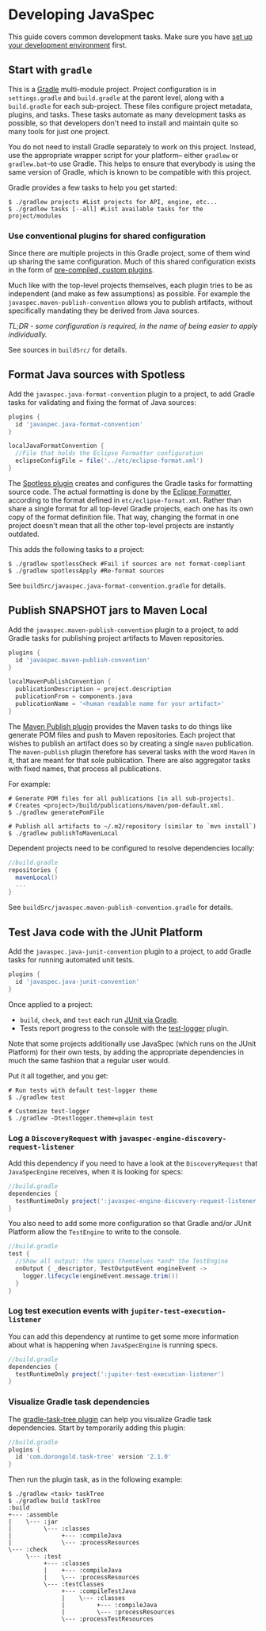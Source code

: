 # Developing JavaSpec

This guide covers common development tasks.  Make sure you have [set up your
development environment](./development-environment.md) first.


## Start with `gradle`

This is a [Gradle][gradle] multi-module project.  Project configuration is in
`settings.gradle` and `build.gradle` at the parent level, along with a
`build.gradle` for each sub-project.  These files configure project metadata,
plugins, and tasks.  These tasks automate as many development tasks as possible,
so that developers don't need to install and maintain quite so many tools for
just one project.

You do not need to install Gradle separately to work on this project.  Instead,
use the appropriate wrapper script for your platform– either `gradlew` or
`gradlew.bat`–to use Gradle.  This helps to ensure that everybody is using the
same version of Gradle, which is known to be compatible with this project.

Gradle provides a few tasks to help you get started:

```shell
$ ./gradlew projects #List projects for API, engine, etc...
$ ./gradlew tasks [--all] #List available tasks for the project/modules
```

[gradle]: https://gradle.org/


### Use conventional plugins for shared configuration

Since there are multiple projects in this Gradle project, some of them wind up
sharing the same configuration.  Much of this shared configuration exists in the
form of [pre-compiled, custom plugins][gradle-custom-plugins].

Much like with the top-level projects themselves, each plugin tries to be as
independent (and make as few assumptions) as possible.  For example the
`javaspec.maven-publish-convention` allows you to publish artifacts, without
specifically mandating they be derived from Java sources.

_TL;DR - some configuration is required, in the name of being easier to apply
individually._

See sources in `buildSrc/` for details.

[gradle-custom-plugins]: https://docs.gradle.org/current/userguide/custom_plugins.html#sec:precompiled_plugins


## Format Java sources with Spotless

Add the `javaspec.java-format-convention` plugin to a project, to add Gradle
tasks for validating and fixing the format of Java sources:

```groovy
plugins {
  id 'javaspec.java-format-convention'
}

localJavaFormatConvention {
  //File that holds the Eclipse Formatter configuration
  eclipseConfigFile = file('../etc/eclipse-format.xml')
}
```

The [Spotless plugin][github-diffplug-spotless] creates and configures the
Gradle tasks for formatting source code.  The actual formatting is done by the
[Eclipse Formatter][github-diffplug-spotless-eclipse], according to the format
defined in `etc/eclipse-format.xml`.  Rather than share a single format for all
top-level Gradle projects, each one has its own copy of the format definition
file.  That way, changing the format in one project doesn't mean that all the
other top-level projects are instantly outdated.

This adds the following tasks to a project:

```shell
$ ./gradlew spotlessCheck #Fail if sources are not format-compliant
$ ./gradlew spotlessApply #Re-format sources
```

See `buildSrc/javaspec.java-format-convention.gradle` for details.

[github-diffplug-spotless]: https://github.com/diffplug/spotless
[github-diffplug-spotless-eclipse]: https://github.com/diffplug/spotless/tree/main/plugin-gradle#eclipse-jdt


## Publish SNAPSHOT jars to Maven Local

Add the `javaspec.maven-publish-convention` plugin to a project, to add Gradle
tasks for publishing project artifacts to Maven repositories.

```groovy
plugins {
  id 'javaspec.maven-publish-convention'
}

localMavenPublishConvention {
  publicationDescription = project.description
  publicationFrom = components.java
  publicationName = '<human readable name for your artifact>'
}
```

The [Maven Publish plugin][gradle-publishing-maven] provides the Maven tasks to
do things like generate POM files and push to Maven repositories.  Each project
that wishes to publish an artifact does so by creating a single `maven`
publication.  The `maven-publish` plugin therefore has several tasks with the
word `Maven` in it, that are meant for that sole publication.  There are also
aggregator tasks with fixed names, that process all publications.

For example:

```shell
# Generate POM files for all publications [in all sub-projects].
# Creates <project>/build/publications/maven/pom-default.xml.
$ ./gradlew generatePomFile

# Publish all artifacts to ~/.m2/repository (similar to `mvn install`)
$ ./gradlew publishToMavenLocal
```

Dependent projects need to be configured to resolve dependencies locally:

```groovy
//build.gradle
repositories {
  mavenLocal()
  ...
}
```

See `buildSrc/javaspec.maven-publish-convention.gradle` for details.

[gradle-publishing-maven]: https://docs.gradle.org/current/userguide/publishing_maven.html#publishing_maven:complete_example


## Test Java code with the JUnit Platform

Add the `javaspec.java-junit-convention` plugin to a project, to add Gradle
tasks for running automated unit tests.

```groovy
plugins {
  id 'javaspec.java-junit-convention'
}
```

Once applied to a project:

* `build`, `check`, and `test` each run [JUnit via Gradle][gradle-java-testing].
* Tests report progress to the console with the
  [test-logger][github-gradle-test-logger] plugin.

Note that some projects additionally use JavaSpec (which runs on the JUnit
Platform) for their own tests, by adding the appropriate dependencies in much
the same fashion that a regular user would.

Put it all together, and you get:

```shell
# Run tests with default test-logger theme
$ ./gradlew test

# Customize test-logger
$ ./gradlew -Dtestlogger.theme=plain test
```


[github-gradle-test-logger]: https://github.com/radarsh/gradle-test-logger-plugin
[gradle-java-testing]: https://docs.gradle.org/current/userguide/java_testing.html


### Log a `DiscoveryRequest` with `javaspec-engine-discovery-request-listener`

Add this dependency if you need to have a look at the `DiscoveryRequest` that
`JavaSpecEngine` receives, when it is looking for specs:

```groovy
//build.gradle
dependencies {
  testRuntimeOnly project(':javaspec-engine-discovery-request-listener')
}
```

You also need to add some more configuration so that Gradle and/or JUnit
Platform allow the `TestEngine` to write to the console.

```groovy
//build.gradle
test {
  //Show all output: the specs themselves *and* the TestEngine
  onOutput { _descriptor, TestOutputEvent engineEvent ->
    logger.lifecycle(engineEvent.message.trim())
  }
}
```


### Log test execution events with `jupiter-test-execution-listener`

You can add this dependency at runtime to get some more information about what
is happening when `JavaSpecEngine` is running specs.

```groovy
//build.gradle
dependencies {
  testRuntimeOnly project(':jupiter-test-execution-listener')
}
```


### Visualize Gradle task dependencies

The [gradle-task-tree plugin][github-gradle-task-tree] can help you visualize
Gradle task dependencies.  Start by temporarily adding this plugin:

```groovy
//build.gradle
plugins {
  id 'com.dorongold.task-tree' version '2.1.0'
}
```

Then run the plugin task, as in the following example:

```shell
$ ./gradlew <task> taskTree
$ ./gradlew build taskTree
:build
+--- :assemble
|    \--- :jar
|         \--- :classes
|              +--- :compileJava
|              \--- :processResources
\--- :check
     \--- :test
          +--- :classes
          |    +--- :compileJava
          |    \--- :processResources
          \--- :testClasses
               +--- :compileTestJava
               |    \--- :classes
               |         +--- :compileJava
               |         \--- :processResources
               \--- :processTestResources
```

[github-gradle-task-tree]: https://github.com/dorongold/gradle-task-tree
